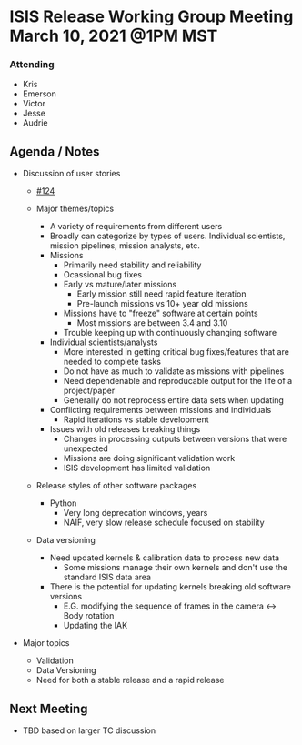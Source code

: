 # ISIS Release Working Group Meeting March 10, 2021 @1PM MST

### Attending

- Kris
- Emerson
- Victor
- Jesse
- Audrie

## Agenda / Notes

- Discussion of user stories
  - [#124](https://github.com/USGS-Astrogeology/ISIS_TC/issues/124)
  - Major themes/topics
    - A variety of requirements from different users
    - Broadly can categorize by types of users. Individual scientists, mission pipelines, mission analysts, etc.
    - Missions
      - Primarily need stability and reliability
      - Ocassional bug fixes
      - Early vs mature/later missions
        - Early mission still need rapid feature iteration
        - Pre-launch missions vs 10+ year old missions
      - Missions have to "freeze" software at certain points
        - Most missions are between 3.4 and 3.10
      - Trouble keeping up with continuously changing software
    - Individual scientists/analysts
      - More interested in getting critical bug fixes/features that are needed to complete tasks
      - Do not have as much to validate as missions with pipelines
      - Need dependenable and reproducable output for the life of a project/paper
      - Generally do not reprocess entire data sets when updating
    - Conflicting requirements between missions and individuals
      - Rapid iterations vs stable development
    - Issues with old releases breaking things
      - Changes in processing outputs between versions that were unexpected
      - Missions are doing significant validation work
      - ISIS development has limited validation
  - Release styles of other software packages
    - Python
      - Very long deprecation windows, years
      - NAIF, very slow release schedule focused on stability

  - Data versioning
    - Need updated kernels & calibration data to process new data
      - Some missions manage their own kernels and don't use the standard ISIS data area
    - There is the potential for updating kernels breaking old software versions
      - E.G. modifying the sequence of frames in the camera <-> Body rotation
      - Updating the IAK

- Major topics
  - Validation
  - Data Versioning
  - Need for both a stable release and a rapid release

## Next Meeting

- TBD based on larger TC discussion
